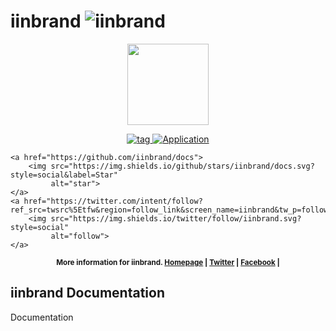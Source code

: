 # iinbrand ![iinbrand](https://cdn.rawgit.com/iinbrand/artwork/master/logo/logox32.svg)


<p align="center">
    <img src="https://cdn.rawgit.com/iinbrand/artwork/master/logo/logox120.svg"
         height="130">
</p>
<p align="center">
        <a href="https://github.com/iinbrand/docs">
        <img src="https://img.shields.io/github/tag/iinbrand/docs.svg?style=flat-square"
             alt="tag">
    </a>
    <a href="#">
        <img src="https://img.shields.io/badge/iinbrand-docs-1ab691.svg?style=flat-squaree"
             alt="Application">
    </a>

    <a href="https://github.com/iinbrand/docs">
        <img src="https://img.shields.io/github/stars/iinbrand/docs.svg?style=social&label=Star"
             alt="star">
    </a>
    <a href="https://twitter.com/intent/follow?ref_src=twsrc%5Etfw&region=follow_link&screen_name=iinbrand&tw_p=followbutton">
        <img src="https://img.shields.io/twitter/follow/iinbrand.svg?style=social"
             alt="follow">
    </a>
</p>

<p align="center"><sup><strong>More information for iinbrand. 
    <a href="https://iinbrand.com/">Homepage</a> | 
    <a href="https://iinb.ga/tw">Twitter</a> |
    <a href="https://iinb.ga/fb">Facebook</a> |
</strong></sup>
</p>

## iinbrand Documentation

Documentation


[ico-iinbrand]: https://img.shields.io/badge/iinbrand-v1.0-1ab691.svg?style=flat-square
[ico-tag]: https://img.shields.io/github/tag/iinbrand/docs.svg?style=flat-square

[link-tag]: https://github.com/iinbrand/docs/tags
